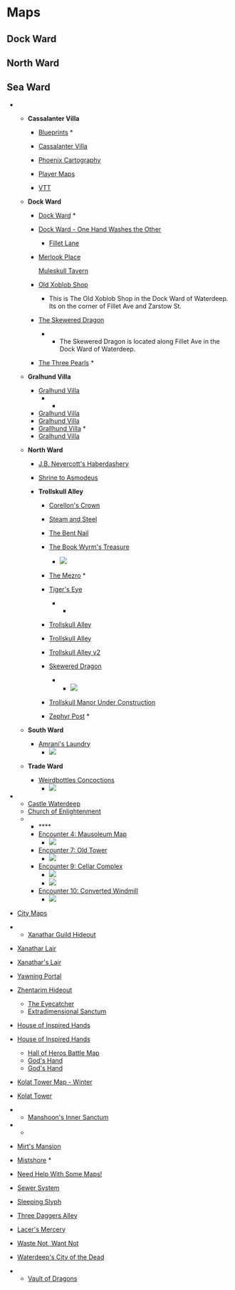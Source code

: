 # Maps

## Dock Ward

## North Ward

## Sea Ward

* * **Cassalanter Villa**
    * [Blueprints](https://www.reddit.com/r/WaterdeepDragonHeist/comments/jirpwh/i_made_a_blueprint_version_of_the_cassalanter/)
      * 
    * [Cassalanter Villa](https://www.reddit.com/r/WaterdeepDragonHeist/comments/gcru1v/i_made_a_full_color_grid_map_of_cassalanter_villa/)

    * [Phoenix Cartography](https://drive.google.com/drive/u/0/folders/1DJeOY1jd--tDiePLsEL9yooHWy1KCOal)
    * [Player Maps](https://imgur.com/gallery/NZQsEHA)

    * [VTT](https://imgur.com/a/QBgZF1U)
  * **Dock Ward**

    * [Dock Ward](https://valeurrpg.files.wordpress.com/2019/02/dock-ward-day.jpg?w=2200)
      * 
    * [Dock Ward - One Hand Washes the Other](https://drive.google.com/drive/folders/1JYWzKMbpHjWvMVKSv1LnHzAdSrYBYGMx)
      * [Fillet Lane](https://www.reddit.com/r/WaterdeepDragonHeist/comments/konu2d/fillet_lane_dockward_waterdeep/)
    * [Merlook Place](https://www.patreon.com/posts/merlook-place-47476932)

      [Muleskull Tavern](https://www.patreon.com/posts/muleskull-tavern-47612342)



    * [Old Xoblob Shop](https://www.patreon.com/posts/old-xoblod-shop-47143679)
      * This is The Old Xoblob Shop in the Dock Ward of Waterdeep. Its on the corner of Fillet Ave and Zarstow St.
    * [The Skewered Dragon](https://www.patreon.com/posts/skewered-dragon-47206891)
      * * The Skewered Dragon is located along Fillet Ave in the Dock Ward of Waterdeep.
    * [The Three Pearls](https://www.reddit.com/r/dndmaps/comments/l371mz/the_three_pearls_dock_ward_waterdeep/)
      * 

  * **Gralhund Villa**
    * [Gralhund Villa](https://www.reddit.com/r/WaterdeepDragonHeist/comments/k5rlxk/gralhund_villa/)
      * * 
    * [Gralhund Villa](https://www.reddit.com/r/WaterdeepDragonHeist/comments/lee5yo/villa_gralhund_classic_and_alexandrian_remix_map/)
    * [Gralhund Villa](https://drive.google.com/drive/folders/1HCMV1fpN-4YbE_omp3VW_Bpw9TxdZ2Ue)
    * [Grallhund Villa](https://www.reddit.com/r/WaterdeepDragonHeist/comments/kkjcec/had_trouble_finding_a_gralhund_villa_map_so_made/)
      * 
    * [Gralhund Villa](https://imgur.com/a/Lvz1Nja#pU3B7GA)
  * **North Ward**
    * [J.B. Nevercott's Haberdashery](https://www.patreon.com/posts/j-b-nevercotts-47653881)

    * [Shrine to Asmodeus](https://www.patreon.com/posts/shrine-to-47737743)

    * **Trollskull Alley**
      * [Corellon's Crown](https://www.reddit.com/r/WaterdeepDragonHeist/comments/l48hzo/corellons_crown_trollskull_alley_15x15/)

      * [Steam and Steel](https://www.reddit.com/r/WaterdeepDragonHeist/comments/l9fey1/steam_and_steel_waterdeep_north_ward_map_15x15/)

      * [The Bent Nail](https://www.reddit.com/r/WaterdeepDragonHeist/comments/l5vq15/the_bent_nail_trollskull_alley_north_ward/)

      * [The Book Wyrm's Treasure](https://www.reddit.com/r/dndmaps/comments/l3tvh1/the_book_wyrms_teasure_northward_waterdeep_14x15/)
        * ![](https://preview.redd.it/f5forfq418d61.jpg?width=960&crop=smart&auto=webp&s=655709a59b8e5fadeb7f407ce4575154b22bd062)
      * [The Mezro](https://www.reddit.com/r/WaterdeepDragonHeist/comments/l3gu73/the_mezro_trollskull_alley_north_ward_alexandrian/)
        * 
      * [Tiger's Eye](https://www.reddit.com/r/WaterdeepDragonHeist/comments/l4fwnj/tigers_eye_trollskull_alley_waterdeep_11x15/)
        * * 
      * [Trollskull Alley](https://www.reddit.com/r/WaterdeepDragonHeist/comments/a0gavj/updated_my_trollskull_alley_map/)
      * [Trollskull Alley](https://www.reddit.com/r/dungeondraft/comments/gllj7t/trollskull_alley_dungeon_draft_70px_day_and_night/)
      * [Trollskull Alley v2](https://www.reddit.com/r/WaterdeepDragonHeist/comments/j2ptti/inspired_by_ujanthoironhand_i_purchased/)
      * [Skewered Dragon](https://www.reddit.com/r/WaterdeepDragonHeist/comments/le3go6/the_skewered_dragon_dock_ward_waterdeep_map_20_x/)
        * * ![](%2020%20x%2012)
      * [Trollskull Manor Under Construction](https://www.reddit.com/r/WaterdeepDragonHeist/comments/l6wdk7/trollskull_manor_under_construction_30x30/)
      * [Zephyr Post](https://www.reddit.com/r/WaterdeepDragonHeist/comments/l93y0b/zephyr_post_north_ward_waterdeep_map_9x15/)
        * 
  * **South Ward**
    * [Amrani's Laundry](https://www.reddit.com/r/WaterdeepDragonHeist/comments/lwi0x0/amranis_laundry_south_ward_waterdeep_12x16_map/)
      * ![](https://preview.redd.it/3722e381wpk61.jpg?width=640&crop=smart&auto=webp&s=935b1871bfd444c5e66e8175e3ee7308e8371538)
  * **Trade Ward**
    * [Weirdbottles Concoctions](https://www.reddit.com/r/WaterdeepDragonHeist/comments/lok3yq/weirdbottles_concoctions_trade_ward_waterdeep_map/)
      * ![](https://preview.redd.it/hy7a4lki0qi61.jpg?width=640&crop=smart&auto=webp&s=ac72a245810f639dce6c5a8e51d9525d90b7427f)



* * [Castle Waterdeep](https://neuroticdeanna.tripod.com/waterdeepcampaign/id5.html)
  * [Church of Enlightenment](https://www.reddit.com/r/dndmaps/comments/jp1fbn/church_of_enlightenment/)
  *  * \*\*\*\*
      * [Encounter 4: Mausoleum Map](https://www.reddit.com/r/WaterdeepDragonHeist/comments/ko6k0x/encounter_4_mausoleum_map_20x35/)
        * ![](https://i.imgur.com/1jpe1ok.jpg)
      * [Encounter 7: Old Tower](https://www.reddit.com/r/WaterdeepDragonHeist/comments/a4adr7/dragon_season_map_encounter_7_old_tower/)
        * ![](https://external-preview.redd.it/kI5Q0FwasaopJeVvMeqoTZ07QampZWakTHw1_d5MqC0.jpg?width=640&crop=smart&auto=webp&s=a89cef65be3276f8e32a4d326eb14ab320327366)
      * [Encounter 9: Cellar Complex](https://imgur.com/a/Nk7ZCsl)
        * ![](https://i.imgur.com/hDoWOMn.jpeg)
        * ![](https://i.imgur.com/HBEBMkU.jpeg)
      * [Encounter 10: Converted Windmill](https://www.reddit.com/r/WaterdeepDragonHeist/comments/a8eqdv/dragon_season_map_encounter_10_converted_windmill/)
        * ![](https://external-preview.redd.it/AbzfJ0M29g7EhMGKaw1DbQ9n9Tfu-VmwhC-3u5wpS98.jpg?width=960&crop=smart&auto=webp&s=4ae250f519a3280922fe6864849b460363a2c458)



* [City Maps](https://www.reddit.com/r/WaterdeepDragonHeist/comments/lvi1i7/city_maps/)
*  * [Xanathar Guild Hideout](https://www.reddit.com/r/dungeondraft/comments/fbud3t/xanathar_guild_hideout_waterdeep_dragon_heist35x25/)
  * [Xanathar Lair](https://www.reddit.com/r/WaterdeepDragonHeist/comments/ggocpe/xanathars_guild_dungeon_draft_scaled_with_70px/)
  * [Xanathar's Lair](https://i.imgur.com/znggkWn.jpg)
  * [Yawning Portal](https://preview.redd.it/sujkpmo9fnd51.jpg?width=640&crop=smart&auto=webp&s=816c6bd7755583c49bae6573ab857bf6cac12d7e)
  * [Zhentarim Hideout](https://www.reddit.com/r/WaterdeepDragonHeist/comments/jjoqt6/zhentarim_hideout_done_on_inkarnate/)
    * [The Eyecatcher](https://www.reddit.com/r/WaterdeepDragonHeist/comments/gfbl60/the_eyecatcher_dungeon_draft_scaled_with_70px/?utm_source=share&utm_medium=web2x)
    * [Extradimensional Sanctum](https://www.reddit.com/r/WaterdeepDragonHeist/comments/la3c54/extradimensional_sanctum_37x21/)



* [House of Inspired Hands](https://www.reddit.com/r/WaterdeepDragonHeist/comments/iri9y1/map_for_nims_secret_and_house_of_inspired_hands/)
* [House of Inspired Hands](https://www.reddit.com/r/WaterdeepDragonHeist/comments/llp58v/house_of_inspired_hands_map/)



  * [Hall of Heros Battle Map](https://www.reddit.com/r/FantasyMaps/comments/jcz1xk/34x22x3_the_hall_of_heroes_battlemap/)
  * [God's Hand](https://www.reddit.com/r/WaterdeepDragonHeist/comments/jjwnze/forgotten_tales_god_catcher_inn_map_for_the_hand/)
  * [God's Hand](https://www.reddit.com/r/WaterdeepDragonHeist/comments/j86s9m/cult_of_asmodeus_gods_hand_map_resized_and/)

* [Kolat Tower Map - Winter](https://www.reddit.com/r/WaterdeepDragonHeist/comments/jza8x3/kolat_tower_map_chapter_8_winter_wizardry_115x30/)
* [Kolat Tower](https://www.reddit.com/r/WaterdeepDragonHeist/comments/gjunkw/kolat_towers_dungeon_draft_100px_layered_lit_and/)
* * [Manshoon's Inner Sanctum](https://www.reddit.com/r/dungeondraft/comments/gkvjqo/manshoons_inner_sanctum_100px_dungeon_draft/)
*  * 
* [Mirt's Mansion](https://www.reddit.com/r/battlemaps/comments/hau0py/mirts_mansion/)
* [Mistshore](https://www.reddit.com/r/WaterdeepDragonHeist/comments/ls6hi8/encounter_2_mistshore/)
  * 
* [Need Help With Some Maps!](https://www.reddit.com/r/WaterdeepDragonHeist/comments/k80bpn/need_help_with_some_maps/)
* [Sewer System](https://www.realmshelps.net/faerun/cities/w_sewers.shtml)
* [Sleeping Slyph](https://www.reddit.com/r/Forgotten_Realms/comments/hzq6ah/battlemaps_for_the_sleepy_slyph_in_waterdeep/)
* [Three Daggers Alley](https://drive.google.com/drive/folders/1kf6H4LRLvJ7Sfd3MeIpoLBpvhOGadGvp)
* [Lacer's Mercery](https://www.reddit.com/r/WaterdeepDragonHeist/comments/l4e37w/unseen_waterdeep_lacers_mercery/)
* [Waste Not, Want Not](https://www.reddit.com/r/WaterdeepDragonHeist/comments/kspbds/waste_not_want_not_basement_map_42x35/)
* [Waterdeep's City of the Dead](https://www.reddit.com/r/dndmaps/comments/74ond9/city_map_waterdeeps_city_of_the_deadan_admittedly/)
*  * [Vault of Dragons](https://imgur.com/a/Ji5zYxG)

